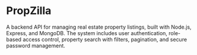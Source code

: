 # PropZilla
A backend API for managing real estate property listings, built with Node.js, Express, and MongoDB. The system includes user authentication, role-based access control, property search with filters, pagination, and secure password management.
